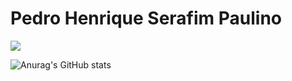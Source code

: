 # Pedro Henrique Serafim Paulino

<img src="https://media1.giphy.com/media/f3iwJFOVOwuy7K6FFw/giphy.gif?cid=ecf05e479mhqqiugc3ochfkph5qlu3g5s3faz4snlr095gqd&rid=giphy.gif&ct=g">

![Anurag's GitHub stats](https://github-readme-stats.vercel.app/api?username=pedroHenrique013&show_icons=true&theme=tokyonight)

